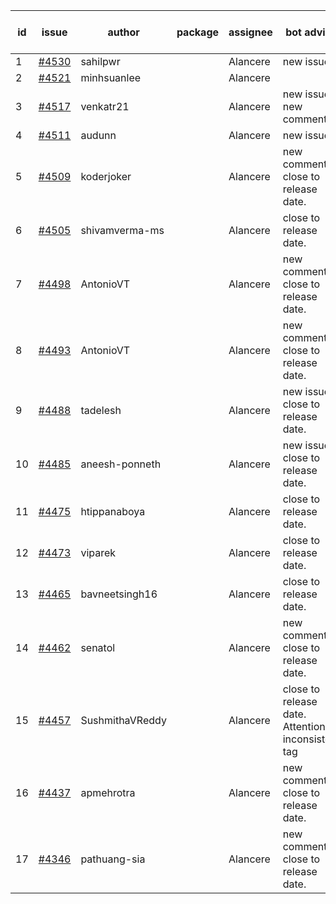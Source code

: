 | id | issue | author | package | assignee | bot advice | created date of issue | target release date | date from target |
| ------ | ------ | ------ | ------ | ------ | ------ | ------ | ------ | :-----: |
| 1 | [#4530](https://github.com/Azure/sdk-release-request/issues/4530) | sahilpwr |  | Alancere | new issue. | 09-20 | 10-27 |  |
| 2 | [#4521](https://github.com/Azure/sdk-release-request/issues/4521) | minhsuanlee |  | Alancere |  | 09-13 | 10-27 |  |
| 3 | [#4517](https://github.com/Azure/sdk-release-request/issues/4517) | venkatr21 |  | Alancere | new issue. new comment. | 09-13 | 10-27 |  |
| 4 | [#4511](https://github.com/Azure/sdk-release-request/issues/4511) | audunn |  | Alancere | new issue. | 09-08 | 10-27 |  |
| 5 | [#4509](https://github.com/Azure/sdk-release-request/issues/4509) | koderjoker |  | Alancere | new comment. close to release date.  | 09-07 | 09-22 | 1 |
| 6 | [#4505](https://github.com/Azure/sdk-release-request/issues/4505) | shivamverma-ms |  | Alancere | close to release date.  | 09-06 | 09-22 | 1 |
| 7 | [#4498](https://github.com/Azure/sdk-release-request/issues/4498) | AntonioVT |  | Alancere | new comment. close to release date.  | 09-05 | 09-22 | 1 |
| 8 | [#4493](https://github.com/Azure/sdk-release-request/issues/4493) | AntonioVT |  | Alancere | new comment. close to release date.  | 09-05 | 09-22 | 1 |
| 9 | [#4488](https://github.com/Azure/sdk-release-request/issues/4488) | tadelesh |  | Alancere | new issue. close to release date.  | 09-05 | 09-22 | 1 |
| 10 | [#4485](https://github.com/Azure/sdk-release-request/issues/4485) | aneesh-ponneth |  | Alancere | new issue. close to release date.  | 08-31 | 09-22 | 1 |
| 11 | [#4475](https://github.com/Azure/sdk-release-request/issues/4475) | htippanaboya |  | Alancere | close to release date.  | 08-29 | 09-22 | 1 |
| 12 | [#4473](https://github.com/Azure/sdk-release-request/issues/4473) | viparek |  | Alancere | close to release date.  | 08-29 | 09-22 | 1 |
| 13 | [#4465](https://github.com/Azure/sdk-release-request/issues/4465) | bavneetsingh16 |  | Alancere | close to release date.  | 08-28 | 09-22 | 1 |
| 14 | [#4462](https://github.com/Azure/sdk-release-request/issues/4462) | senatol |  | Alancere | new comment. close to release date.  | 08-23 | 09-22 | 1 |
| 15 | [#4457](https://github.com/Azure/sdk-release-request/issues/4457) | SushmithaVReddy |  | Alancere | close to release date.  Attention to inconsistent tag | 08-23 | 09-22 | 1 |
| 16 | [#4437](https://github.com/Azure/sdk-release-request/issues/4437) | apmehrotra |  | Alancere | new comment. close to release date.  | 08-16 | 09-22 | 1 |
| 17 | [#4346](https://github.com/Azure/sdk-release-request/issues/4346) | pathuang-sia |  | Alancere | new comment. close to release date.  | 07-19 | 09-22 | 1 |

